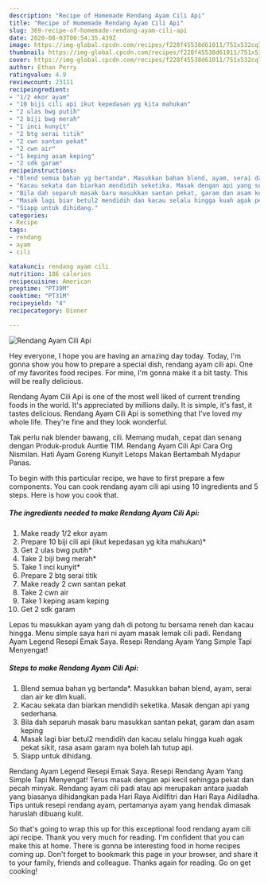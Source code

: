 ```yaml
---
description: "Recipe of Homemade Rendang Ayam Cili Api"
title: "Recipe of Homemade Rendang Ayam Cili Api"
slug: 369-recipe-of-homemade-rendang-ayam-cili-api
date: 2020-08-03T00:54:35.439Z
image: https://img-global.cpcdn.com/recipes/f228f45538d61011/751x532cq70/rendang-ayam-cili-api-resipi-foto-utama.jpg
thumbnail: https://img-global.cpcdn.com/recipes/f228f45538d61011/751x532cq70/rendang-ayam-cili-api-resipi-foto-utama.jpg
cover: https://img-global.cpcdn.com/recipes/f228f45538d61011/751x532cq70/rendang-ayam-cili-api-resipi-foto-utama.jpg
author: Ethan Perry
ratingvalue: 4.9
reviewcount: 23111
recipeingredient:
- "1/2 ekor ayam"
- "10 biji cili api ikut kepedasan yg kita mahukan"
- "2 ulas bwg putih"
- "2 biji bwg merah"
- "1 inci kunyit"
- "2 btg serai titik"
- "2 cwn santan pekat"
- "2 cwn air"
- "1 keping asam keping"
- "2 sdk garam"
recipeinstructions:
- "Blend semua bahan yg bertanda*. Masukkan bahan blend, ayam, serai dan air ke dlm kuali."
- "Kacau sekata dan biarkan mendidih seketika. Masak dengan api yang sederhana."
- "Bila dah separuh masak baru masukkan santan pekat, garam dan asam keping"
- "Masak lagi biar betul2 mendidih dan kacau selalu hingga kuah agak pekat sikit, rasa asam garam nya boleh lah tutup api."
- "Siapp untuk dihidang."
categories:
- Recipe
tags:
- rendang
- ayam
- cili

katakunci: rendang ayam cili 
nutrition: 186 calories
recipecuisine: American
preptime: "PT39M"
cooktime: "PT31M"
recipeyield: "4"
recipecategory: Dinner

---
```



![Rendang Ayam Cili Api](https://img-global.cpcdn.com/recipes/f228f45538d61011/751x532cq70/rendang-ayam-cili-api-resipi-foto-utama.jpg)

Hey everyone, I hope you are having an amazing day today. Today, I'm gonna show you how to prepare a special dish, rendang ayam cili api. One of my favorites food recipes. For mine, I'm gonna make it a bit tasty. This will be really delicious.

Rendang Ayam Cili Api is one of the most well liked of current trending foods in the world. It's appreciated by millions daily. It is simple, it's fast, it tastes delicious. Rendang Ayam Cili Api is something that I've loved my whole life. They're fine and they look wonderful.

Tak perlu nak blender bawang, cili. Memang mudah, cepat dan senang dengan Produk-produk Auntie TIM. Rendang Ayam Cili Api Cara Org Nismilan. Hati Ayam Goreng Kunyit Letops Makan Bertambah Mydapur Panas.


To begin with this particular recipe, we have to first prepare a few components. You can cook rendang ayam cili api using 10 ingredients and 5 steps. Here is how you cook that.

<!--inarticleads1-->

##### The ingredients needed to make Rendang Ayam Cili Api:

1. Make ready 1/2 ekor ayam
1. Prepare 10 biji cili api (ikut kepedasan yg kita mahukan)*
1. Get 2 ulas bwg putih*
1. Take 2 biji bwg merah*
1. Take 1 inci kunyit*
1. Prepare 2 btg serai titik
1. Make ready 2 cwn santan pekat
1. Take 2 cwn air
1. Take 1 keping asam keping
1. Get 2 sdk garam


Lepas tu masukkan ayam yang dah di potong tu bersama reneh dan kacau hingga. Menu simple saya hari ni ayam masak lemak cili padi. Rendang Ayam Legend Resepi Emak Saya. Resepi Rendang Ayam Yang Simple Tapi Menyengat! 

<!--inarticleads2-->

##### Steps to make Rendang Ayam Cili Api:

1. Blend semua bahan yg bertanda*. Masukkan bahan blend, ayam, serai dan air ke dlm kuali.
1. Kacau sekata dan biarkan mendidih seketika. Masak dengan api yang sederhana.
1. Bila dah separuh masak baru masukkan santan pekat, garam dan asam keping
1. Masak lagi biar betul2 mendidih dan kacau selalu hingga kuah agak pekat sikit, rasa asam garam nya boleh lah tutup api.
1. Siapp untuk dihidang.


Rendang Ayam Legend Resepi Emak Saya. Resepi Rendang Ayam Yang Simple Tapi Menyengat! Terus masak dengan api kecil sehingga pekat dan pecah minyak. Rendang ayam cili padi atau api merupakan antara juadah yang biasanya dihidangkan pada Hari Raya Aidilfitri dan Hari Raya Aidiladha. Tips untuk resepi rendang ayam, pertamanya ayam yang hendak dimasak haruslah dibuang kulit. 

So that's going to wrap this up for this exceptional food rendang ayam cili api recipe. Thank you very much for reading. I'm confident that you can make this at home. There is gonna be interesting food in home recipes coming up. Don't forget to bookmark this page in your browser, and share it to your family, friends and colleague. Thanks again for reading. Go on get cooking!
